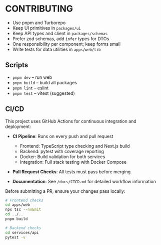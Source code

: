 # CONTRIBUTING

- Use pnpm and Turborepo
- Keep UI primitives in `packages/ui`
- Keep API types and client in `packages/schemas`
- Prefer zod schemas, add `infer` types for DTOs
- One responsibility per component; keep forms small
- Write tests for data utilities in `apps/web/lib`

## Scripts

- `pnpm dev` – run web
- `pnpm build` – build all packages
- `pnpm lint` – eslint
- `pnpm test` – vitest (suggested)

## CI/CD

This project uses GitHub Actions for continuous integration and deployment:

- **CI Pipeline**: Runs on every push and pull request
  - Frontend: TypeScript type checking and Next.js build
  - Backend: pytest with coverage reporting
  - Docker: Build validation for both services
  - Integration: Full stack testing with Docker Compose

- **Pull Request Checks**: All tests must pass before merging
- **Documentation**: See `/docs/CICD.md` for detailed workflow information

Before submitting a PR, ensure your changes pass locally:

```bash
# Frontend checks
cd apps/web
npx tsc --noEmit
cd ../..
pnpm build

# Backend checks
cd services/api
pytest -v
```
